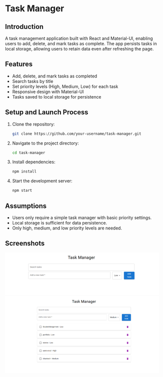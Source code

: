# Task Manager

## Introduction

A task management application built with React and Material-UI, enabling users to add, delete, and mark tasks as complete. The app persists tasks in local storage, allowing users to retain data even after refreshing the page.

## Features

- Add, delete, and mark tasks as completed
- Search tasks by title
- Set priority levels (High, Medium, Low) for each task
- Responsive design with Material-UI
- Tasks saved to local storage for persistence

## Setup and Launch Process

1. Clone the repository:
   ```bash
   git clone https://github.com/your-username/task-manager.git
   ```
2. Navigate to the project directory:
   ```bash
   cd task-manager
   ```
3. Install dependencies:
   ```bash
   npm install
   ```
4. Start the development server:
   ```bash
   npm start
   ```

## Assumptions

- Users only require a simple task manager with basic priority settings.
- Local storage is sufficient for data persistence.
- Only high, medium, and low priority levels are needed.

## Screenshots

![Home Screen](./screenshots/home.png)
![Task Completion](./screenshots/completion.png)
